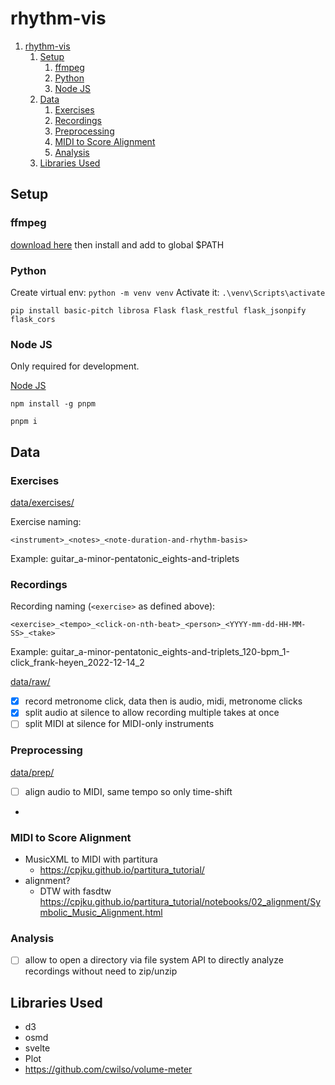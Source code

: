 # rhythm-vis

1. [rhythm-vis](#rhythm-vis)
   1. [Setup](#setup)
      1. [ffmpeg](#ffmpeg)
      2. [Python](#python)
      3. [Node JS](#node-js)
   2. [Data](#data)
      1. [Exercises](#exercises)
      2. [Recordings](#recordings)
      3. [Preprocessing](#preprocessing)
      4. [MIDI to Score Alignment](#midi-to-score-alignment)
      5. [Analysis](#analysis)
   3. [Libraries Used](#libraries-used)


## Setup

### ffmpeg

[download here](https://ffmpeg.org/download.html) then install and add to global $PATH

### Python

Create virtual env: `python -m venv venv`
Activate it: `.\venv\Scripts\activate`

```
pip install basic-pitch librosa Flask flask_restful flask_jsonpify flask_cors
```

### Node JS

Only required for development.

[Node JS]( https://nodejs.org/en/)

`npm install -g pnpm`

`pnpm i`

## Data

### Exercises

[data/exercises/](data/exercises/)

Exercise naming:

`<instrument>_<notes>_<note-duration-and-rhythm-basis>`

Example: guitar_a-minor-pentatonic_eights-and-triplets

### Recordings

Recording naming (`<exercise>` as defined above):

`<exercise>_<tempo>_<click-on-nth-beat>_<person>_<YYYY-mm-dd-HH-MM-SS>_<take>`

Example: guitar_a-minor-pentatonic_eights-and-triplets_120-bpm_1-click_frank-heyen_2022-12-14_2

[data/raw/](data/raw/)

- [x] record metronome click, data then is audio, midi, metronome clicks
- [x] split audio at silence to allow recording multiple takes at once
- [ ] split MIDI at silence for MIDI-only instruments

### Preprocessing

[data/prep/](data/prep/)

- [ ] align audio to MIDI, same tempo so only time-shift
-


### MIDI to Score Alignment

- MusicXML to MIDI with partitura
  - https://cpjku.github.io/partitura_tutorial/
- alignment?
  - DTW with fasdtw https://cpjku.github.io/partitura_tutorial/notebooks/02_alignment/Symbolic_Music_Alignment.html


### Analysis

- [ ] allow to open a directory via file system API to directly analyze recordings without need to zip/unzip

## Libraries Used

- d3
- osmd
- svelte
- Plot
- https://github.com/cwilso/volume-meter
